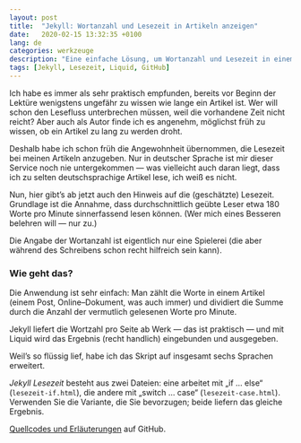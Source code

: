 ```yaml
---
layout: post
title:  "Jekyll: Wortanzahl und Lesezeit in Artikeln anzeigen"
date:   2020-02-15 13:32:35 +0100
lang: de
categories: werkzeuge
description: "Eine einfache Lösung, um Wortanzahl und Lesezeit in einem Jekyll–Post auszugeben."
tags: [Jekyll, Lesezeit, Liquid, GitHub]
---
```

Ich habe es immer als sehr praktisch empfunden, bereits vor Beginn der Lektüre wenigstens ungefähr zu wissen wie lange ein Artikel ist. Wer will schon den Lesefluss unterbrechen müssen, weil die vorhandene Zeit nicht reicht? Aber auch als Autor finde ich es angenehm, möglichst früh zu wissen, ob ein Artikel zu lang zu werden droht.<!--more-->

Deshalb habe ich schon früh die Angewohnheit übernommen, die Lesezeit bei meinen Artikeln anzugeben. Nur in deutscher Sprache ist mir dieser Service noch nie untergekommen — was vielleicht auch daran liegt, dass ich zu selten deutschsprachige Artikel lese, ich weiß es nicht.

Nun, hier gibt’s ab jetzt auch den Hinweis auf die (geschätzte) Lesezeit. Grundlage ist die Annahme, dass durchschnittlich geübte Leser etwa 180 Worte pro Minute sinnerfassend lesen können. (Wer mich eines Besseren belehren will — nur zu.)

Die Angabe der Wortanzahl ist eigentlich nur eine Spielerei (die aber während des Schreibens schon recht hilfreich sein kann).

<h3>Wie geht das?</h3>

Die Anwendung ist sehr einfach: Man zählt die Worte in einem Artikel (einem Post, Online–Dokument, was auch immer) und dividiert die Summe durch die Anzahl der vermutlich gelesenen Worte pro Minute.

Jekyll liefert die Wortzahl pro Seite ab Werk — das ist praktisch — und mit Liquid wird das Ergebnis (recht handlich) eingebunden und ausgegeben.

Weil’s so flüssig lief, habe ich das Skript auf insgesamt sechs Sprachen erweitert.

<em>Jekyll Lesezeit</em> besteht aus zwei Dateien: eine arbeitet mit „if … else“ (<code>lesezeit-if.html</code>), die andere mit „switch … case“ (<code>lesezeit-case.html</code>). Verwenden Sie die Variante, die Sie bevorzugen; beide liefern das gleiche Ergebnis.

<a title="zum Repository auf GitHub" href="https://github.com/gwpachlatko/jekyll-lesezeit">Quellcodes und Erläuterungen</a> auf GitHub.
